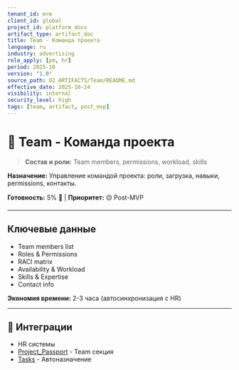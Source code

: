 ```yaml
---
tenant_id: mrm
client_id: global
project_id: platform_docs
artifact_type: artifact_doc
title: Team - Команда проекта
language: ru
industry: advertising
role_apply: [pm, hr]
period: 2025-10
version: "1.0"
source_path: 02_ARTIFACTS/Team/README.md
effective_date: 2025-10-24
visibility: internal
security_level: high
tags: [team, artifact, post_mvp]
---
```


# 👥 Team - Команда проекта

> **Состав и роли:** Team members, permissions, workload, skills

**Назначение:** Управление командой проекта: роли, загрузка, навыки, permissions, контакты.

**Готовность:** 5% 📝 | **Приоритет:** 🟡 Post-MVP

---

## Ключевые данные

- Team members list
- Roles & Permissions
- RACI matrix
- Availability & Workload
- Skills & Expertise
- Contact info

**Экономия времени:** 2-3 часа (автосинхронизация с HR)

---

## 🔗 Интеграции

- HR системы
- [Project_Passport](../Project_Passport/) - Team секция
- [Tasks](../Tasks/) - Автоназначение

